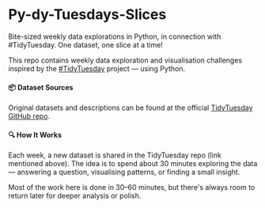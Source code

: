 # Py-dy-Tuesdays-Slices
Bite-sized weekly data explorations in Python, in connection with #TidyTuesday. One dataset, one slice at a time!

This repo contains weekly data exploration and visualisation challenges inspired by the [#TidyTuesday](https://github.com/rfordatascience/tidytuesday) project — using Python. 

#### 📦 Dataset Sources
Original datasets and descriptions can be found at the official [TidyTuesday GitHub repo](https://github.com/rfordatascience/tidytuesday).


#### 🔍 How It Works
Each week, a new dataset is shared in the TidyTuesday repo (link mentioned above). The idea is to spend about 30 minutes exploring the data — answering a question, visualising patterns, or finding a small insight.

Most of the work here is done in 30–60 minutes, but there's always room to return later for deeper analysis or polish.

